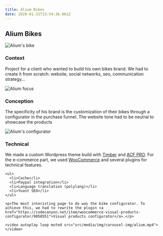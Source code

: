 ```yaml
---
title: Alium Bikes
date: 2020-01-31T23:54:36.661Z
---
```

<h2>Alium Bikes</h2>

<img src="src/media/img/post-img/alium/4.jpg" alt="Alium's bike">

<h3>Context</h3>

  <p>Project for a client who wanted to build his own bikes brand. We had to create it from scratch: website, social networks, seo, communication strategy...</p>

  <img src="src/media/img/post-img/alium/2.jpg" alt="Alium focus">

<h3>Conception</h3>

  <p>The specificity of his brand is the customization of their bikes through a configurator in the purchase funnel. The website tone had to be neutral to showcase the products</p>

  <img src="src/media/img/post-img/alium/3.jpg" alt="Alium's configurator">


<h3>Technical</h3>

  <p>
    We made a custom Wordpress theme build with <a href="https://www.upstatement.com/timber/">Timber</a> and <a href="https://www.advancedcustomfields.com/pro/">ACF PRO</a>. For the e-commerce part, we used <a href="https://woocommerce.com/">WooCommerce</a> and several plugins for technical features.

    <ul>
      <li>Cache</li>
      <li>Paypal integration</li>
      <li>Language translation (polylang)</li>
      <li>Yoast SEO</li>
    </ul>

    <p>The most interisting page to do was the bike configurator. To achieve this, we had to rewrite the plugin <a href="https://codecanyon.net/item/woocommerce-visual-products-configurator/9058551">Visual products configurator</a>.</p>

    <video autoplay loop muted src="src/media/img/carousel-img/alium.mp4"></video>

  </p>
